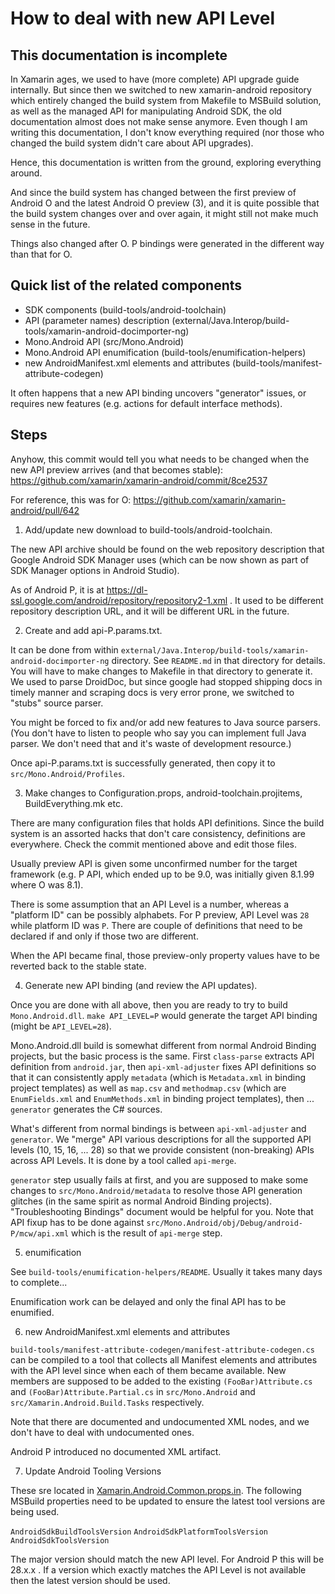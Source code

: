 
# How to deal with new API Level

## This documentation is incomplete

In Xamarin ages, we used to have (more complete) API upgrade guide internally. But since then we switched to new xamarin-android repository which entirely changed the build system from Makefile to MSBuild solution, as well as the managed API for manipulating Android SDK, the old documentation almost does not make sense anymore. Even though I am writing this documentation, I don't know everything required (nor those who changed the build system didn't care about API upgrades).

Hence, this documentation is written from the ground,  exploring everything around.

And since the build system has changed between the first preview of Android O and the latest Android O preview (3), and it is quite possible that the build system changes over and over again, it might still not make much sense in the future.

Things also changed after O. P bindings were generated in the different way than that for O.

## Quick list of the related components

- SDK components (build-tools/android-toolchain)
- API (parameter names) description (external/Java.Interop/build-tools/xamarin-android-docimporter-ng)
- Mono.Android API (src/Mono.Android)
- Mono.Android API enumification (build-tools/enumification-helpers)
- new AndroidManifest.xml elements and attributes (build-tools/manifest-attribute-codegen)

It often happens that a new API binding uncovers "generator" issues, or requires new features (e.g. actions for default interface methods).

## Steps

Anyhow, this commit would tell you what needs to be changed when the new API preview arrives (and that becomes stable): https://github.com/xamarin/xamarin-android/commit/8ce2537

For reference, this was for O: https://github.com/xamarin/xamarin-android/pull/642

1) Add/update new download to build-tools/android-toolchain.

The new API archive should be found on the web repository description
that Google Android SDK Manager uses (which can be now shown as part
of SDK Manager options in Android Studio).

As of Android P, it is at https://dl-ssl.google.com/android/repository/repository2-1.xml . It used to be different repository description URL, and it will be different URL in the future.

2) Create and add api-P.params.txt.

It can be done from within `external/Java.Interop/build-tools/xamarin-android-docimporter-ng` directory. See `README.md` in that directory for details. You will have to make changes to Makefile in that directory to generate it. We used to parse DroidDoc, but since google had stopped shipping docs in timely manner and scraping docs is very error prone, we switched to "stubs" source parser.

You might be forced to fix and/or add new features to Java source parsers. (You don't have to listen to people who say you can implement full Java parser. We don't need that and it's waste of development resource.)

Once api-P.params.txt is successfully generated, then copy it to `src/Mono.Android/Profiles`.

3) Make changes to Configuration.props, android-toolchain.projitems, BuildEverything.mk etc.

There are many configuration files that holds API definitions. Since the build system is an assorted hacks that don't care consistency, definitions are everywhere. Check the commit mentioned above and edit those files.

Usually preview API is given some unconfirmed number for the target framework (e.g. P API, which ended up to be 9.0, was initially given 8.1.99 where O was 8.1).

There is some assumption that an API Level is a number, whereas a "platform ID" can be possibly alphabets. For P preview, API Level was `28` while platform ID was `P`. There are couple of definitions that need to be declared if and only if those two are different.

When the API became final, those preview-only property values have to be reverted back to the stable state.

4) Generate new API binding (and review the API updates).

Once you are done with all above, then you are ready to try to build `Mono.Android.dll`. `make API_LEVEL=P` would generate the target API binding (might be `API_LEVEL=28`).

Mono.Android.dll build is somewhat different from normal Android Binding projects, but the basic process is the same. First `class-parse` extracts API definition from `android.jar`, then `api-xml-adjuster` fixes API definitions so that it can consistently apply `metadata` (which is `Metadata.xml` in binding project templates) as well as `map.csv` and `methodmap.csv` (which are `EnumFields.xml` and `EnumMethods.xml` in binding project templates), then ... `generator` generates the C# sources.

What's different from normal bindings is between `api-xml-adjuster` and `generator`. We "merge" API various descriptions for all the supported API levels (10, 15, 16, ... 28) so that we provide consistent (non-breaking) APIs across API Levels. It is done by a tool called `api-merge`.

`generator` step usually fails at first, and you are supposed to make some changes to `src/Mono.Android/metadata` to resolve those API generation glitches (in the same spirit as normal Android Binding projects). "Troubleshooting Bindings" document would be helpful for you. Note that API fixup has to be done against `src/Mono.Android/obj/Debug/android-P/mcw/api.xml` which is the result of `api-merge` step.

5) enumification

See `build-tools/enumification-helpers/README`. Usually it takes many days to complete...

Enumification work can be delayed and only the final API has to be enumified.

6) new AndroidManifest.xml elements and attributes

`build-tools/manifest-attribute-codegen/manifest-attribute-codegen.cs` can be compiled to a tool that collects all Manifest elements and attributes with the API level since when each of them became available. New members are supposed to be added to the existing `(FooBar)Attribute.cs` and `(FooBar)Attribute.Partial.cs` in `src/Mono.Android` and `src/Xamarin.Android.Build.Tasks` respectively.

Note that there are documented and undocumented XML nodes, and we don't have to deal with undocumented ones.

Android P introduced no documented XML artifact.

7) Update Android Tooling Versions

These sre located in [Xamarin.Android.Common.props.in](../../src/Xamarin.Android.Build.Tasks/Xamarin.Android.Common.props.in). The following MSBuild properties need to be updated to ensure 
the latest tool versions are being used.

`AndroidSdkBuildToolsVersion`
`AndroidSdkPlatformToolsVersion`
`AndroidSdkToolsVersion`

The major version should match the new API level. For Android P this will be 28.x.x . If a version which exactly matches the API Level is not available then the latest version should be used.


